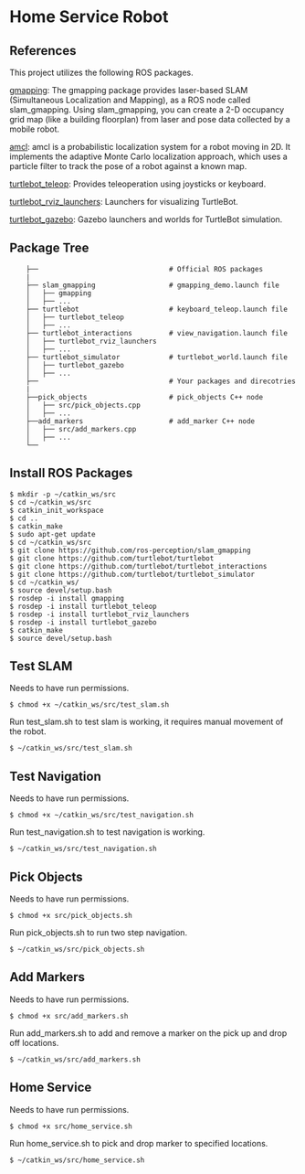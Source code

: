 # Home Service Robot

## References
This project utilizes the following ROS packages.

[gmapping](http://wiki.ros.org/gmapping): The gmapping package provides laser-based SLAM (Simultaneous Localization and Mapping), as a ROS node called slam_gmapping. Using slam_gmapping, you can create a 2-D occupancy grid map (like a building floorplan) from laser and pose data collected by a mobile robot.

[amcl](http://wiki.ros.org/amcl): amcl is a probabilistic localization system for a robot moving in 2D. It implements the adaptive Monte Carlo localization approach, which uses a particle filter to track the pose of a robot against a known map.

[turtlebot_teleop](http://wiki.ros.org/turtlebot_teleop): Provides teleoperation using joysticks or keyboard.

[turtlebot_rviz_launchers](http://wiki.ros.org/turtlebot_rviz_launchers): Launchers for visualizing TurtleBot.

[turtlebot_gazebo](http://wiki.ros.org/turtlebot_gazebo): Gazebo launchers and worlds for TurtleBot simulation.


## Package Tree
```
    ├──                                # Official ROS packages
    |
    ├── slam_gmapping                  # gmapping_demo.launch file
    │   ├── gmapping
    │   ├── ...
    ├── turtlebot                      # keyboard_teleop.launch file
    │   ├── turtlebot_teleop
    │   ├── ...
    ├── turtlebot_interactions         # view_navigation.launch file
    │   ├── turtlebot_rviz_launchers
    │   ├── ...
    ├── turtlebot_simulator            # turtlebot_world.launch file
    │   ├── turtlebot_gazebo
    │   ├── ...
    ├──                                # Your packages and direcotries
    |
    ├──pick_objects                    # pick_objects C++ node
    │   ├── src/pick_objects.cpp
    │   ├── ...
    ├──add_markers                     # add_marker C++ node
    │   ├── src/add_markers.cpp
    │   ├── ...
    └──
```
## Install ROS Packages
```
$ mkdir -p ~/catkin_ws/src
$ cd ~/catkin_ws/src
$ catkin_init_workspace
$ cd ..
$ catkin_make
$ sudo apt-get update
$ cd ~/catkin_ws/src
$ git clone https://github.com/ros-perception/slam_gmapping
$ git clone https://github.com/turtlebot/turtlebot
$ git clone https://github.com/turtlebot/turtlebot_interactions
$ git clone https://github.com/turtlebot/turtlebot_simulator
$ cd ~/catkin_ws/
$ source devel/setup.bash
$ rosdep -i install gmapping
$ rosdep -i install turtlebot_teleop
$ rosdep -i install turtlebot_rviz_launchers
$ rosdep -i install turtlebot_gazebo
$ catkin_make
$ source devel/setup.bash
```
## Test SLAM
Needs to have run permissions.
```
$ chmod +x ~/catkin_ws/src/test_slam.sh
```
Run test_slam.sh to test slam is working, it requires manual movement of the robot.
```
$ ~/catkin_ws/src/test_slam.sh
```
## Test Navigation
Needs to have run permissions.
```
$ chmod +x ~/catkin_ws/src/test_navigation.sh
```

Run test_navigation.sh to test navigation is working.
```
$ ~/catkin_ws/src/test_navigation.sh
```

## Pick Objects
Needs to have run permissions.
```
$ chmod +x src/pick_objects.sh
```
Run pick_objects.sh to run two step navigation.

```
$ ~/catkin_ws/src/pick_objects.sh
```

## Add Markers
Needs to have run permissions.
```
$ chmod +x src/add_markers.sh
```
Run add_markers.sh to add and remove a marker on the pick up and drop off locations.

```
$ ~/catkin_ws/src/add_markers.sh
```

## Home Service
Needs to have run permissions.
```
$ chmod +x src/home_service.sh
```

Run home_service.sh to pick and drop marker to specified locations.
```
$ ~/catkin_ws/src/home_service.sh
```

